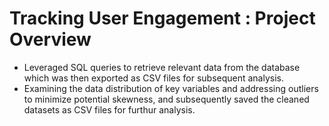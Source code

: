 # Tracking User Engagement : Project Overview

- Leveraged SQL queries to retrieve relevant data from the database which was then exported as CSV files for subsequent analysis.
- Examining the data distribution of key variables and addressing outliers to minimize potential skewness, and subsequently saved the cleaned datasets as CSV files for furthur analysis.









